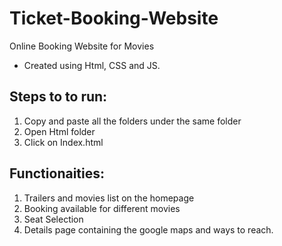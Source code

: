 # Ticket-Booking-Website
Online Booking Website for Movies
- Created using Html, CSS and JS.

## Steps to to run:

1) Copy and paste all the folders under the same folder
2) Open Html folder
3) Click on Index.html

## Functionaities:

1) Trailers and movies list on the homepage
2) Booking available for different movies
3) Seat Selection
4) Details page containing the google maps and ways to reach.



